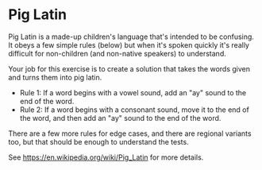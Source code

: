 # Pig Latin

Pig Latin is a made-up children's language that's intended to be confusing. It obeys a few simple rules (below) but when it's spoken quickly it's really difficult for non-children (and non-native speakers) to understand.

Your job for this exercise is to create a solution that takes the words given and
turns them into pig latin.

- Rule 1: If a word begins with a vowel sound, add an "ay" sound to the end of the word.
- Rule 2: If a word begins with a consonant sound, move it to the end of the word, and then add an "ay" sound to the end of the word.

There are a few more rules for edge cases, and there are regional variants too, but that should be enough to understand the tests.

See https://en.wikipedia.org/wiki/Pig_Latin for more details.
